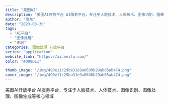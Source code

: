 ```yaml
---
title: "美图AI"
description: "美图AI开放平台 AI服务平台，专注于人脸技术、人体技术、图像识别、图像处理、图像生成等核心领域"
author: "瑞东"
date: "2023-03-30"
tags:
  - "AI平台"
  - "图像处理"
  - "美颜"
categories: 图像处理 开放平台
series: "application"
website_link: "https://ai.meitu.com/"
color: "#008DE1"

thumb_image: "/img/490e11c29ba31e9a0630b29ab05ab474.png"
cover_image: "/img/490e11c29ba31e9a0630b29ab05ab474.png"
---
```


美图AI开放平台 AI服务平台，专注于人脸技术、人体技术、图像识别、图像处理、图像生成等核心领域